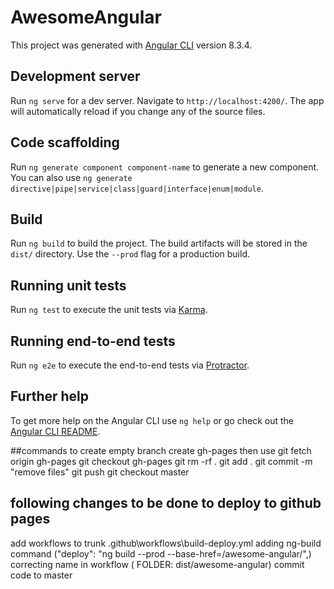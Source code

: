 # AwesomeAngular

This project was generated with [Angular CLI](https://github.com/angular/angular-cli) version 8.3.4.

## Development server

Run `ng serve` for a dev server. Navigate to `http://localhost:4200/`. The app will automatically reload if you change any of the source files.

## Code scaffolding

Run `ng generate component component-name` to generate a new component. You can also use `ng generate directive|pipe|service|class|guard|interface|enum|module`.

## Build

Run `ng build` to build the project. The build artifacts will be stored in the `dist/` directory. Use the `--prod` flag for a production build.

## Running unit tests

Run `ng test` to execute the unit tests via [Karma](https://karma-runner.github.io).

## Running end-to-end tests

Run `ng e2e` to execute the end-to-end tests via [Protractor](http://www.protractortest.org/).

## Further help

To get more help on the Angular CLI use `ng help` or go check out the [Angular CLI README](https://github.com/angular/angular-cli/blob/master/README.md).


##commands to create empty branch
create gh-pages then use
git fetch origin gh-pages
git checkout gh-pages
git rm -rf .
git add .
git commit -m "remove files"
git push
git checkout master

## following changes to be done to deploy to github pages
add workflows to trunk .github\workflows\build-deploy.yml
adding ng-build command ("deploy": "ng build --prod --base-href=/awesome-angular/",)
correcting name in workflow ( FOLDER: dist/awesome-angular)
commit code to master
